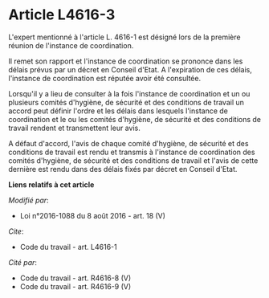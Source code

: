 # Article L4616-3

L'expert mentionné à l'article L. 4616-1 est désigné lors de la première réunion de l'instance de coordination. 

Il remet son rapport et l'instance de coordination se prononce dans les délais prévus par un décret en Conseil d'Etat. A
l'expiration de ces délais, l'instance de coordination est réputée avoir été consultée. 

Lorsqu'il y a lieu de consulter à la fois l'instance de coordination et un ou plusieurs comités d'hygiène, de sécurité et des
conditions de travail un accord peut définir l'ordre et les délais dans lesquels l'instance de coordination et le ou les
comités d'hygiène, de sécurité et des conditions de travail rendent et transmettent leur avis. 

A défaut d'accord, l'avis de chaque comité d'hygiène, de sécurité et des conditions de travail est rendu et transmis à
l'instance de coordination des comités d'hygiène, de sécurité et des conditions de travail et l'avis de cette dernière est
rendu dans des délais fixés par décret en Conseil d'Etat.

**Liens relatifs à cet article**

_Modifié par_:

  - Loi n°2016-1088 du 8 août 2016 - art. 18 (V)

_Cite_:

  - Code du travail - art. L4616-1

_Cité par_:

  - Code du travail - art. R4616-8 (V)
  - Code du travail - art. R4616-9 (V)
